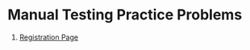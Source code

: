 # Manual Testing Practice Problems

1. [Registration Page](../testing/registration-page/registration-page.md)